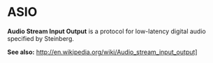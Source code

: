 ASIO
====

**Audio Stream Input Output** is a protocol for low-latency digital audio specified by Steinberg.

**See also:** http://en.wikipedia.org/wiki/Audio_stream_input_output]
